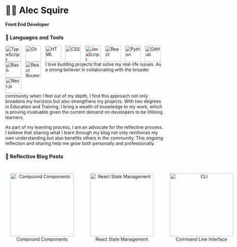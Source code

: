 # 🏄‍♂️ Alec Squire

**Front End Developer**


### 🧰 Languages and Tools

<img align="left" alt="TypeScript" width="50px" style="padding-right:10px;" src="https://cdn.jsdelivr.net/gh/devicons/devicon/icons/typescript/typescript-plain.svg" />
<img align="left" alt="Git" width="50px" style="padding-right:10px;" src="https://cdn.jsdelivr.net/gh/devicons/devicon/icons/git/git-original.svg" />
<img align="left" alt="HTML" width="50px" style="padding-right:10px;" src="https://cdn.jsdelivr.net/gh/devicons/devicon/icons/html5/html5-plain.svg" />
<img align="left" alt="CSS" width="50px" style="padding-right:10px;" src="https://cdn.jsdelivr.net/gh/devicons/devicon/icons/css3/css3-plain.svg" />
<img align="left" alt="JavaScript" width="50px" style="padding-right:10px;" src="https://cdn.jsdelivr.net/gh/devicons/devicon/icons/javascript/javascript-plain.svg" />
<img align="left" alt="React" width="50px" style="padding-right:10px;" src="https://cdn.jsdelivr.net/gh/devicons/devicon/icons/react/react-original.svg" />
<img align="left" alt="Python" width="50px" style="padding-right:10px;" src="https://cdn.jsdelivr.net/gh/devicons/devicon/icons/python/python-plain.svg" />
<img align="left" alt="GitHub" width="50px" style="padding-right:10px;" src="https://cdn.jsdelivr.net/gh/devicons/devicon/icons/github/github-original.svg" />
<img align="left" alt="Bash" width="50px" style="padding-right:10px;" src="https://cdn.jsdelivr.net/gh/devicons/devicon/icons/bash/bash-original.svg" />
<img align="left" alt="React Router" width="50px" style="padding-right:10px;" src="https://cdn.jsdelivr.net/gh/devicons/devicon@latest/icons/reactrouter/reactrouter-original-wordmark.svg" />
<img align="left" alt="Next.js" width="50px" style="padding-right:2000px;" src="https://cdn.jsdelivr.net/gh/devicons/devicon@latest/icons/nextjs/nextjs-original.svg" />
<br />

<div style="text-wrap:none; text-align:left;">

I love building projects that solve my real-life issues. As a strong believer in collaborating with the broader community when I feel out of my depth, I find this approach not only broadens my horizons but also strengthens my projects. With two degrees in Education and Training, I bring a wealth of knowledge to my work, which is proving invaluable given the current demand on developers to be lifelong learners.

As part of my learning process, I am an advocate for the reflective process. I believe that sharing what I learn through my blog not only reinforces my own understanding but also benefits others in the community. This ongoing reflection and sharing help me grow both personally and professionally.

</div>

### 🧰 Reflective Blog Posts

<div style="display: flex; justify-content: space-between; gap: 20px; padding: 10px 0;">
  <div style="padding: 1rem; text-align: center;">
    <a href="https://medium.com/@alecsquire/compound-components-in-react-a-simplified-approach-8ace72520fea" style="display: block; text-decoration: none; color: inherit;">
      <img src="https://i.ibb.co/WPqQmVW/compound-components-thumbnail.jpg" alt="Compound Components" style="width: 200px; height: 200px;" />
      <div>Compound Components</div>
    </a>
  </div>
  <div style="padding: 1rem; text-align: center;">
    <a href="https://medium.com/@alecsquire/react-state-management-compound-components-vs-redux-and-context-api-066c16cd05ed" style="display: block; text-decoration: none; color: inherit;">
      <img src="https://i.ibb.co/9YjwQPz/react-state-management-thumbnail.jpg" alt="React State Management" style="width: 200px; height: 200px;" />
      <div>React State Management</div>
    </a>
  </div>
  <div style="padding: 1rem; text-align: center;">
    <a href="https://medium.com/@alecsquire/the-command-line-interface-cli-not-just-for-neo-entering-the-matrix-42cd5bc3ef16" style="display: block; text-decoration: none; color: inherit;">
      <img src="https://i.ibb.co/jbW65Wy/cli-thumbnail.jpg" alt="CLI" style="width: 200px; height: 200px;" />
      <div>Command Line Interface</div>
    </a>
  </div>
</div>

